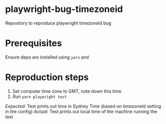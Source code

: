 # playwright-bug-timezoneid

Repository to reproduce playwright timezoneId bug

# Prerequisites

Ensure deps are installed using `yarn` and

# Reproduction steps

1. Set computer time zone to GMT, note down this time
2. Run `yarn playwright test`

_Expected_: Test prints out time in Sydney Time (based on timezoneId setting in the config)
_Actual_: Test prints out local time of the machine running the test

